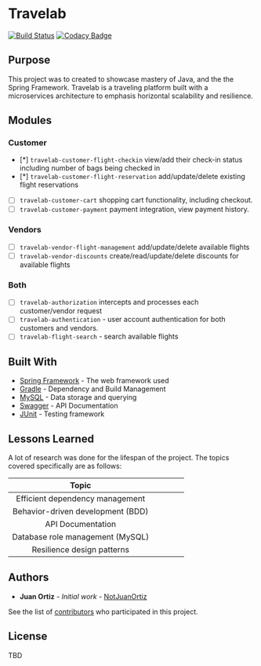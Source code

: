 # Travelab 
[![Build Status](https://travis-ci.org/notjuanortiz/travelab.svg?branch=master)](https://travis-ci.org/notjuanortiz/travelab)
[![Codacy Badge](https://api.codacy.com/project/badge/Grade/b7866157e30248428541817fee0f7868)](https://www.codacy.com/manual/notjuanortiz/travelab?utm_source=github.com&amp;utm_medium=referral&amp;utm_content=notjuanortiz/travelab&amp;utm_campaign=Badge_Grade)

## Purpose 
This project was to created to showcase mastery of Java, and the the Spring Framework.
Travelab is a traveling platform built with a microservices architecture to emphasis horizontal scalability and resilience.

## Modules

### Customer

- [*]  `travelab-customer-flight-checkin` view/add their check-in status including number of bags being checked in
- [*]  `travelab-customer-flight-reservation` add/update/delete existing flight reservations
- [ ]  `travelab-customer-cart` shopping cart functionality, including checkout.
- [ ]  `travelab-customer-payment` payment integration, view payment history.
 
### Vendors
- [ ]  `travelab-vendor-flight-management` add/update/delete available flights
- [ ]  `travelab-vendor-discounts` create/read/update/delete discounts for available flights

### Both
- [ ]  `travelab-authorization` intercepts and processes each customer/vendor request   
- [ ]  `travelab-authentication` - user account authentication for both customers and vendors.
- [ ]  `travelab-flight-search` - search available flights

## Built With

* [Spring Framework](https://spring.io/projects) - The web framework used
* [Gradle](https://gradle.org/) - Dependency and Build Management
* [MySQL](https://www.mysql.com/) - Data storage and querying
* [Swagger](https://swagger.io/) - API Documentation
* [JUnit](https://junit.org) - Testing framework

## Lessons Learned

A lot of research was done for the lifespan of the project. The topics covered specifically are as follows:

| Topic	| 	|   |   |   |
|:-:	|---|---|---|---|
| Efficient dependency management   |   |   |   |   |
| Behavior-driven development (BDD) |   |   |   |   |
| API Documentation 				|   |   |   |   |
| Database role management (MySQL) 	|	|	|	|	|
| Resilience design patterns 		|	|	|	|	|

## Authors

* **Juan Ortiz** - *Initial work* - [NotJuanOrtiz](https://github.com/notjuanortiz)

See the list of [contributors](https://github.com/notjuanortiz/flight-management-backend/contributors) who participated in this project.

## License

TBD